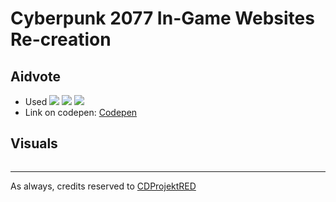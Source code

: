 # Cyberpunk 2077 In-Game Websites Re-creation
## Aidvote
- Used <img witdth="30%" src="https://img.shields.io/badge/HTML-239120?style=for-the-badge&logo=html5&logoColor=white"/> <!--HTML--> <img witdth="30%" src="https://img.shields.io/badge/CSS-239120?&style=for-the-badge&logo=css3&logoColor=white"/> <!--CSS--> <img witdth="30%" src="https://img.shields.io/badge/JavaScript-F7DF1E?style=for-the-badge&logo=javascript&logoColor=black"/> <!--Javascript-->
- Link on codepen: <a href="a">Codepen</a>

## Visuals 
<img witdth="30%" src=""/> <!--GIF de scrolling e mostrando as coisas-->

  ------------------------------------------------------------------------------------------------------------------------------------------------------------------- 
As always, credits reserved to <a href="https://www.cyberpunk.net/br/pt-br/">CDProjektRED</a>
